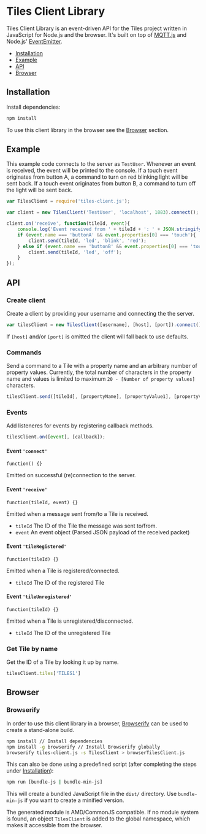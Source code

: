 # Tiles Client Library

Tiles Client Library is an event-driven API for the Tiles project written in JavaScript for Node.js and the browser. It's built on top of [MQTT.js](https://github.com/mqttjs/MQTT.js) and Node.js' [EventEmitter](https://github.com/Gozala/events).

* [Installation](#Installation)
* [Example](#Example)
* [API](#API)
* [Browser](#Browser)

<a name="Installation"></a>
## Installation

Install dependencies:
```sh
npm install
```

To use this client library in the browser see the [Browser](#Browser) section.

<a name="Example"></a>
## Example

This example code connects to the server as `TestUser`. Whenever an event is received, the event will be printed to the console. If a touch event originates from button A, a command to turn on red blinking light will be sent back. If a touch event originates from button B, a command to turn off the light will be sent back.

```js
var TilesClient = require('tiles-client.js');

var client = new TilesClient('TestUser', 'localhost', 1883).connect();

client.on('receive', function(tileId, event){
	console.log('Event received from ' + tileId + ': ' + JSON.stringify(event));
    if (event.name === 'buttonA' && event.properties[0] === 'touch'){
    	client.send(tileId, 'led', 'blink', 'red');
    } else if (event.name === 'buttonB' && event.properties[0] === 'touch'){
    	client.send(tileId, 'led', 'off');
    }
});
```

<a name="API"></a>
## API

### Create client
Create a client by providing your username and connecting the the server.
```javascript
var tilesClient = new TilesClient([username], [host], [port]).connect();
```
If `[host]` and/or `[port]` is omitted the client will fall back to use defaults.

### Commands
Send a command to a Tile with a property name and an arbitrary number of property values. Currently, the total number of characters in the property name and values is limited to maximum `20 - [Number of property values]` characters.
```javascript
tilesClient.send([tileId], [propertyName], [propertyValue1], [propertyValue2], [...]);
```

### Events

Add listeneres for events by registering callback methods.
```javascript
tilesClient.on([event], [callback]);
```

#### Event `'connect'`

`function() {}`

Emitted on successful (re)connection to the server.

#### Event `'receive'`

`function(tileId, event) {}`

Emitted when a message sent from/to a Tile is received.
* `tileId` The ID of the Tile the message was sent to/from.
* `event` An event object (Parsed JSON payload of the received packet)

#### Event `'tileRegistered'`

`function(tileId) {}`

Emitted when a Tile is registered/connected.
* `tileId` The ID of the registered Tile

#### Event `'tileUnregistered'`

`function(tileId) {}`

Emitted when a Tile is unregistered/disconnected.
* `tileId` The ID of the unregistered Tile

<a name="GetTileByName"></a>
### Get Tile by name
Get the ID of a Tile by looking it up by name.
```javascript
tilesClient.tiles['TILES1']
```

<a name="Browser"></a>
## Browser

### Browserify

In order to use this client library in a browser, [Browserify](https://github.com/substack/node-browserify) can be used to create a stand-alone build.

```sh
npm install // Install dependencies
npm install -g browserify // Install Browserify globally
browserify tiles-client.js -s TilesClient > browserTilesClient.js
```

This can also be done using a predefined script (after completing the steps under [Installation](#Installation)):

```sh
npm run [bundle-js | bundle-min-js]
```

This will create a bundled JavaScript file in the ``dist/`` directory. Use ``bundle-min-js`` if you want to create a minified version.

The generated module is AMD/CommonJS compatible. If no module system is found, an object ``TilesClient`` is added to the global namespace, which makes it accessible from the browser.